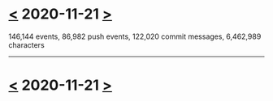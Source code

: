# [<](2020-11-20.md) 2020-11-21 [>](2020-11-22.md)

146,144 events, 86,982 push events, 122,020 commit messages, 6,462,989 characters



---

# [<](2020-11-20.md) 2020-11-21 [>](2020-11-22.md)

